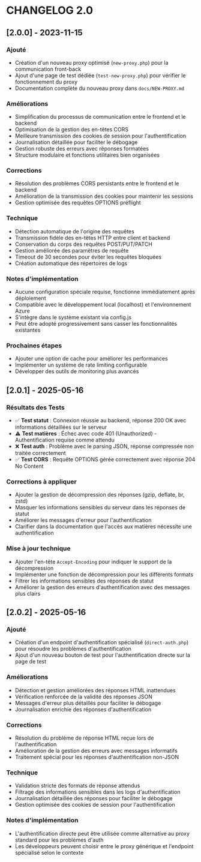 # CHANGELOG 2.0

## [2.0.0] - 2023-11-15

### Ajouté

- Création d'un nouveau proxy optimisé (`new-proxy.php`) pour la communication front-back
- Ajout d'une page de test dédiée (`test-new-proxy.php`) pour vérifier le fonctionnement du proxy
- Documentation complète du nouveau proxy dans `docs/NEW-PROXY.md`

### Améliorations

- Simplification du processus de communication entre le frontend et le backend
- Optimisation de la gestion des en-têtes CORS
- Meilleure transmission des cookies de session pour l'authentification
- Journalisation détaillée pour faciliter le débogage
- Gestion robuste des erreurs avec réponses formatées
- Structure modulaire et fonctions utilitaires bien organisées

### Corrections

- Résolution des problèmes CORS persistants entre le frontend et le backend
- Amélioration de la transmission des cookies pour maintenir les sessions
- Gestion optimisée des requêtes OPTIONS préflight

### Technique

- Détection automatique de l'origine des requêtes
- Transmission fidèle des en-têtes HTTP entre client et backend
- Conservation du corps des requêtes POST/PUT/PATCH
- Gestion améliorée des paramètres de requête
- Timeout de 30 secondes pour éviter les requêtes bloquées
- Création automatique des répertoires de logs

### Notes d'implémentation

- Aucune configuration spéciale requise, fonctionne immédiatement après déploiement
- Compatible avec le développement local (localhost) et l'environnement Azure
- S'intègre dans le système existant via config.js
- Peut être adopté progressivement sans casser les fonctionnalités existantes

### Prochaines étapes

- Ajouter une option de cache pour améliorer les performances
- Implémenter un système de rate limiting configurable
- Développer des outils de monitoring plus avancés

## [2.0.1] - 2025-05-16

### Résultats des Tests

- ✅ **Test statut** : Connexion réussie au backend, réponse 200 OK avec informations détaillées sur le serveur
- ⚠️ **Test matières** : Échec avec code 401 (Unauthorized) - Authentification requise comme attendu
- ❌ **Test auth** : Problème avec le parsing JSON, réponse compressée non traitée correctement
- ✅ **Test CORS** : Requête OPTIONS gérée correctement avec réponse 204 No Content

### Corrections à appliquer

- Ajouter la gestion de décompression des réponses (gzip, deflate, br, zstd)
- Masquer les informations sensibles du serveur dans les réponses de statut
- Améliorer les messages d'erreur pour l'authentification
- Clarifier dans la documentation que l'accès aux matières nécessite une authentification

### Mise à jour technique

- Ajouter l'en-tête `Accept-Encoding` pour indiquer le support de la décompression
- Implémenter une fonction de décompression pour les différents formats
- Filtrer les informations sensibles des réponses de statut
- Améliorer la gestion des erreurs d'authentification avec des messages plus clairs

## [2.0.2] - 2025-05-16

### Ajouté

- Création d'un endpoint d'authentification spécialisé (`direct-auth.php`) pour résoudre les problèmes d'authentification
- Ajout d'un nouveau bouton de test pour l'authentification directe sur la page de test

### Améliorations

- Détection et gestion améliorées des réponses HTML inattendues
- Vérification renforcée de la validité des réponses JSON
- Messages d'erreur plus détaillés pour faciliter le débogage
- Journalisation enrichie des réponses d'authentification

### Corrections

- Résolution du problème de réponse HTML reçue lors de l'authentification
- Amélioration de la gestion des erreurs avec messages informatifs
- Traitement spécial pour les réponses d'authentification non-JSON

### Technique

- Validation stricte des formats de réponse attendus
- Filtrage des informations sensibles dans les logs d'authentification
- Journalisation détaillée des réponses pour faciliter le débogage
- Gestion optimisée des cookies de session pour l'authentification

### Notes d'implémentation

- L'authentification directe peut être utilisée comme alternative au proxy standard pour les problèmes d'auth
- Les développeurs peuvent choisir entre le proxy générique et l'endpoint spécialisé selon le contexte

